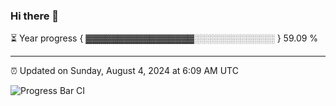 ### Hi there 👋

⏳ Year progress { ▓▓▓▓▓▓▓▓▓▓▓▓▓▓▓▓▓░░░░░░░░░░░░░ } 59.09 %

---

⏰ Updated on Sunday, August 4, 2024 at 6:09 AM UTC

![Progress Bar CI](https://github.com/arthurbuhl/arthurbuhl/workflows/Progress%20Bar%20CI/badge.svg)
